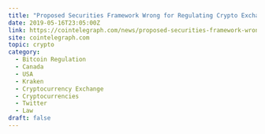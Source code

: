 ```yaml
---
title: "Proposed Securities Framework Wrong for Regulating Crypto Exchanges, Argues Kraken"
date: 2019-05-16T23:05:00Z
link: https://cointelegraph.com/news/proposed-securities-framework-wrong-for-regulating-crypto-exchanges-argues-kraken?utm_medium=RSS&utm_source=hune
site: cointelegraph.com
topic: crypto
category:
  - Bitcoin Regulation
  - Canada
  - USA
  - Kraken
  - Cryptocurrency Exchange
  - Cryptocurrencies
  - Twitter
  - Law
draft: false
---
```

